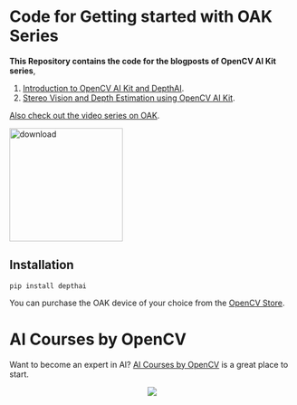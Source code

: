 # Code for Getting started with OAK Series

**This Repository contains the code for the blogposts of OpenCV AI Kit series**,
1. [Introduction to OpenCV AI Kit and DepthAI](https://learnopencv.com/introduction-to-opencv-ai-kit-and-depthai/).
2. [Stereo Vision and Depth Estimation using OpenCV AI Kit](https://learnopencv.com/stereo-vision-and-depth-estimation-using-opencv-ai-kit/).

[Also check out the video series on OAK](https://www.youtube.com/playlist?list=PLfYPZalDvZDLOjzSkoHQ2_h4joHNUegbB).

[<img src="https://learnopencv.com/wp-content/uploads/2022/07/download-button-e1657285155454.png" alt="download" width="200">](https://www.dropbox.com/sh/p7xctat815pceyq/AAD7paBHUBa3Rq8WbLSvxbcAa?dl=1)

## Installation
```
pip install depthai
```

You can purchase the OAK device of your choice from the [OpenCV Store](https://store.opencv.ai/).
                                           
# AI Courses by OpenCV

Want to become an expert in AI? [AI Courses by OpenCV](https://opencv.org/courses/) is a great place to start. 

<a href="https://opencv.org/courses/">
<p align="center"> 
<img src="https://www.learnopencv.com/wp-content/uploads/2020/04/AI-Courses-By-OpenCV-Github.png">
</p>
</a>
